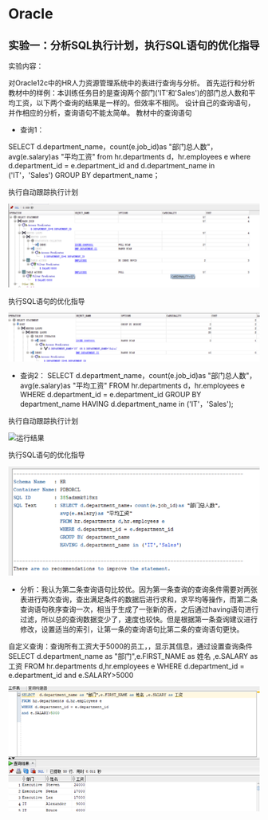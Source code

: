 # Oracle

## 实验一：分析SQL执行计划，执行SQL语句的优化指导

实验内容：

对Oracle12c中的HR人力资源管理系统中的表进行查询与分析。
首先运行和分析教材中的样例：本训练任务目的是查询两个部门('IT'和'Sales')的部门总人数和平均工资，以下两个查询的结果是一样的。但效率不相同。
设计自己的查询语句，并作相应的分析，查询语句不能太简单。
教材中的查询语句

- 查询1：

SELECT d.department_name，count(e.job_id)as "部门总人数"，
avg(e.salary)as "平均工资"
from hr.departments d，hr.employees e
where d.department_id = e.department_id
and d.department_name in ('IT'，'Sales')
GROUP BY department_name；

执行自动跟踪执行计划

![运行结果](https://github.com/1763301086/Oracle/blob/master/test1/1.png)

执行SQL语句的优化指导

![运行结果](https://github.com/1763301086/Oracle/blob/master/test1/3.png)

- 查询2：
SELECT d.department_name，count(e.job_id)as "部门总人数"，
avg(e.salary)as "平均工资"
FROM hr.departments d，hr.employees e
WHERE d.department_id = e.department_id
GROUP BY department_name
HAVING d.department_name in ('IT'，'Sales');

执行自动跟踪执行计划

![运行结果](https://github.com/1763301086/Oracle/blob/master/test1/4.png)

执行SQL语句的优化指导

![运行结果](https://github.com/1763301086/Oracle/blob/master/test1/5.png)

- 分析：我认为第二条查询语句比较优。因为第一条查询的查询条件需要对两张表进行两次查询，查出满足条件的数据后进行求和，求平均等操作，而第二条查询语句秩序查询一次，相当于生成了一张新的表，之后通过having语句进行过滤，所以总的查询数据变少了，速度也较快。但是根据第一条查询建议进行修改，设置适当的索引，让第一条的查询语句比第二条的查询语句更快。

自定义查询：查询所有工资大于5000的员工，，显示其信息，通过设置查询条件
SELECT  d.department_name as "部门",e.FIRST_NAME as 姓名 ,e.SALARY as 工资
FROM hr.departments d,hr.employees e
WHERE d.department_id = e.department_id
and e.SALARY>5000

![运行结果](https://github.com/1763301086/Oracle/blob/master/test1/2.png)


